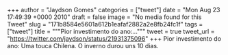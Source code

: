 
+++
author = "Jaydson Gomes"
categories = ["tweet"]
date = "Mon Aug 23 17:49:39 +0000 2010"
draft = false
image = "No media found for this Tweet"
slug = "171b8584e5601a612b1eafaf2882a2e8fb24fc1f"
tags = ["tweet"]
title = """Pior investimento do ano:..."""
tweet = true
tweet_url = "https://twitter.com/jaydson/status/21931375096"
+++
Pior investimento do ano:  Uma touca Chilena. O inverno durou uns 10 dias.
